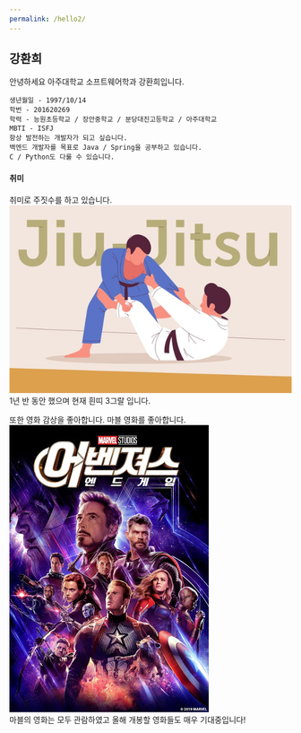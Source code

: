 ```yaml
---
permalink: /hello2/
---
```


## 강환희

안녕하세요 아주대학교 소프트웨어학과 강환희입니다.  
```
생년월일 - 1997/10/14  
학번 - 201620269  
학력 - 능원초등학교 / 장안중학교 / 분당대진고등학교 / 아주대학교  
MBTI - ISFJ  
항상 발전하는 개발자가 되고 싶습니다.  
백엔드 개발자를 목표로 Java / Spring을 공부하고 있습니다.  
C / Python도 다룰 수 있습니다.
```


#### 취미

취미로 주짓수를 하고 있습니다.  
![jiujitsu](img1.jpg "jiujitsu")  
1년 반 동안 했으며 현재 흰띠 3그랄 입니다.  

또한 영화 감상을 좋아합니다. 마블 영화를 좋아합니다.  
![movie](img2.jpg "movie")  
마블의 영화는 모두 관람하였고 올해 개봉할 영화들도 매우 기대중입니다!

